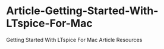 # Article-Getting-Started-With-LTspice-For-Mac
Getting Started With LTspice For Mac Article Resources

